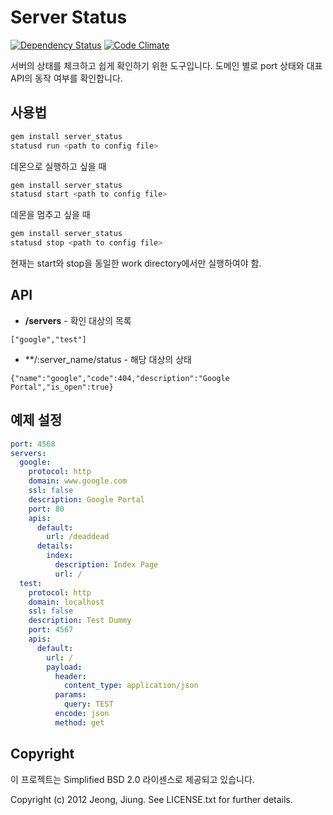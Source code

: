 Server Status
==========
[![Dependency Status](https://gemnasium.com/astral1/server_status.png)](https://gemnasium.com/astral1/server_status)
[![Code Climate](https://codeclimate.com/badge.png)](https://codeclimate.com/github/astral1/server_status)

서버의 상태를 체크하고 쉽게 확인하기 위한 도구입니다. 도메인 별로 port 상태와 대표 API의 동작 여부를 확인합니다.

사용법
----
```bash
gem install server_status
statusd run <path to config file>
```
데몬으로 실행하고 싶을 때
```bash
gem install server_status
statusd start <path to config file>
```
데몬을 멈추고 싶을 때
```bash
gem install server_status
statusd stop <path to config file>
```
현재는 start와 stop을 동일한 work directory에서만 실행하여야 함.

API
---
- **/servers** - 확인 대상의 목록
```
["google","test"]
```
- **/:server_name/status - 해당 대상의 상태
```
{"name":"google","code":404,"description":"Google Portal","is_open":true}
```

예제 설정
----
```yaml
port: 4568
servers:
  google:
    protocol: http
    domain: www.google.com
    ssl: false
    description: Google Portal
    port: 80
    apis:
      default:
        url: /deaddead
      details:
        index:
          description: Index Page
          url: /
  test:
    protocol: http
    domain: localhost
    ssl: false
    description: Test Dummy
    port: 4567
    apis:
      default:
        url: /
        payload:
          header:
            content_type: application/json
          params:
            query: TEST
          encode: json
          method: get
```

Copyright
---------

이 프로젝트는 Simplified BSD 2.0 라이센스로 제공되고 있습니다.

Copyright (c) 2012 Jeong, Jiung. See LICENSE.txt for
further details.

